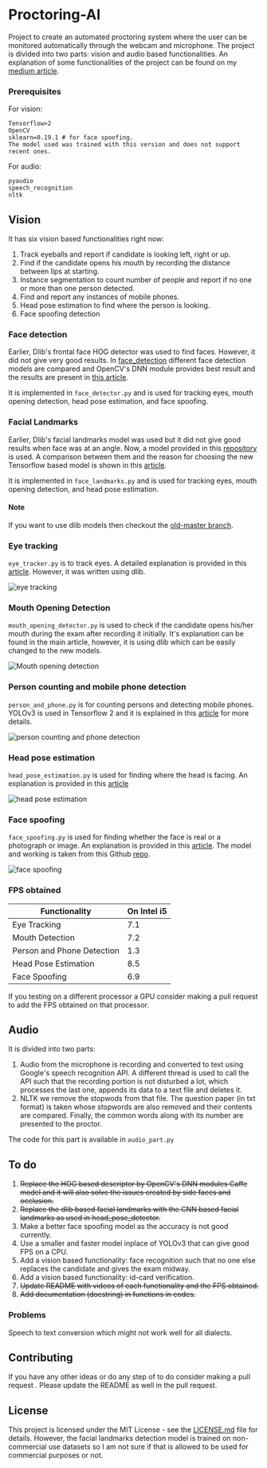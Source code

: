 # Proctoring-AI

Project to create an automated proctoring system where the user can be monitored automatically through the webcam and microphone. The project is divided into two parts: vision and audio based functionalities. An explanation of some functionalities of the project can be found on my [medium article](https://towardsdatascience.com/automating-online-proctoring-using-ai-e429086743c8?source=friends_link&sk=fbc385d1a8c55628a916dc714747f276).

### Prerequisites

For vision:
```
Tensorflow>2
OpenCV
sklearn=0.19.1 # for face spoofing. 
The model used was trained with this version and does not support recent ones.
```
For audio:
```
pyaudio
speech_recognition
nltk
```

## Vision

It has six vision based functionalities right now:
1. Track eyeballs and report if candidate is looking left, right or up.
2. Find if the candidate opens his mouth by recording the distance between lips at starting.
3. Instance segmentation to count number of people and report if no one or more than one person detected.
4. Find and report any instances of mobile phones.
5. Head pose estimation to find where the person is looking.
6. Face spoofing detection

### Face detection
Earlier, Dlib's frontal face HOG detector was used to find faces. However, it did not give very good results. In [face_detection](../../tree/master/face_detection) different face detection models are compared and OpenCV's DNN module provides best result and the results are present in [this article](https://towardsdatascience.com/face-detection-models-which-to-use-and-why-d263e82c302c?source=friends_link&sk=c9e2807cf216115d7bb5a9b827bb26f8).

It is implemented in `face_detector.py` and is used for tracking eyes, mouth opening detection, head pose estimation, and face spoofing.

### Facial Landmarks
Earlier, Dlib's facial landmarks model was used but it did not give good results when face was at an angle. Now, a model provided in this [repository](https://github.com/yinguobing/cnn-facial-landmark) is used. A comparison between them and the reason for choosing the new Tensorflow based model is shown in this [article](https://towardsdatascience.com/robust-facial-landmarks-for-occluded-angled-faces-925e465cbf2e?source=friends_link&sk=505eb1101576227f4c38474092dd4c22).

It is implemented in `face_landmarks.py` and is used for tracking eyes, mouth opening detection, and head pose estimation.

#### Note
If you want to use dlib models then checkout the [old-master branch](https://github.com/vardanagarwal/Proctoring-AI/tree/old_master).

### Eye tracking
`eye_tracker.py` is to track eyes. A detailed explanation is provided in this [article](https://towardsdatascience.com/real-time-eye-tracking-using-opencv-and-dlib-b504ca724ac6?source=friends_link&sk=d9db46e2f41258c6c23d18792775d2a5). However, it was written using dlib.

![eye tracking](../../blob/master/gifs/1.gif)

### Mouth Opening Detection
`mouth_opening_detector.py` is used to check if the candidate opens his/her mouth during the exam after recording it initially. It's explanation can be found in the main article, however, it is using dlib which can be easily changed to the new models.

![Mouth opening detection](../../blob/master/gifs/2.gif)

### Person counting and mobile phone detection
`person_and_phone.py` is for counting persons and detecting mobile phones. YOLOv3 is used in Tensorflow 2 and it is explained in this [article](https://medium.com/analytics-vidhya/count-people-in-webcam-using-yolov3-tensorflow-f407679967d5?source=friends_link&sk=95ae7a010eeef429a407a7a2de2ff8ec) for more details.

![person counting and phone detection](../../blob/master/gifs/3.gif)

### Head pose estimation
`head_pose_estimation.py` is used for finding where the head is facing. An explanation is provided in this [article](https://towardsdatascience.com/real-time-head-pose-estimation-in-python-e52db1bc606a?source=friends_link&sk=0bae01db2759930197bfd33777c9eaf4)

![head pose estimation](../../blob/master/gifs/4.gif)

### Face spoofing
`face_spoofing.py` is used for finding whether the face is real or a photograph or image. An explanation is provided in this [article](https://medium.com/visionwizard/face-spoofing-detection-in-python-e46761fe5947). The model and working is taken from this Github [repo](https://github.com/ee09115/spoofing_detection).

![face spoofing](../../blob/master/gifs/5.gif)

### FPS obtained

Functionality | On Intel i5
--- | ---
Eye Tracking | 7.1
Mouth Detection | 7.2
Person and Phone Detection | 1.3
Head Pose Estimation | 8.5
Face Spoofing | 6.9

If you testing on a different processor a GPU consider making a pull request to add the FPS obtained on that processor.


## Audio
It is divided into two parts:
1. Audio from the microphone is recording and converted to text using Google's speech recognition API. A different thread is used to call the API such that the recording portion is not disturbed a lot, which processes the last one, appends its data to a text file and deletes it.
2. NLTK we remove the stopwods from that file. The question paper (in txt format) is taken whose stopwords are also removed and their contents are compared. Finally, the common words along with its number are presented to the proctor.

The code for this part is available in `audio_part.py`

## To do
1. ~~Replace the HOG based descriptor by OpenCV's DNN modules Caffe model and it will also solve the issues created by side faces and occlusion.~~
2. ~~Replace the dlib based facial landmarks with the CNN based facial landmarks as used in head_pose_detector.~~
3. Make a better face spoofing model as the accuracy is not good currently.
4. Use a smaller and faster model inplace of YOLOv3 that can give good FPS on a CPU.
5. Add a vision based functionality: face recognition such that no one else replaces the candidate and gives the exam midway.
6. Add a vision based functionality: id-card verification.
7. ~~Update README with videos of each functionality and the FPS obtained.~~
8. ~~Add documentation (docstring) in functions in codes.~~

### Problems
Speech to text conversion which might not work well for all dialects.

## Contributing

If you have any other ideas or do any step of to do consider making a pull request . Please update the README as well in the pull request.

## License

This project is licensed under the MIT License - see the [LICENSE.md](../../tree/master/LICENSE.md) file for details. However, the facial landmarks detection model is trained on non-commercial use datasets so I am not sure if that is allowed to be used for commercial purposes or not.
